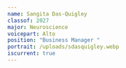 ```yaml
---
name: Sangita Das-Quigley
classof: 2027
major: Neuroscience
voicepart: Alto
position: "Business Manager "
portrait: /uploads/sdasquigley.webp
iscurrent: true
---
```

